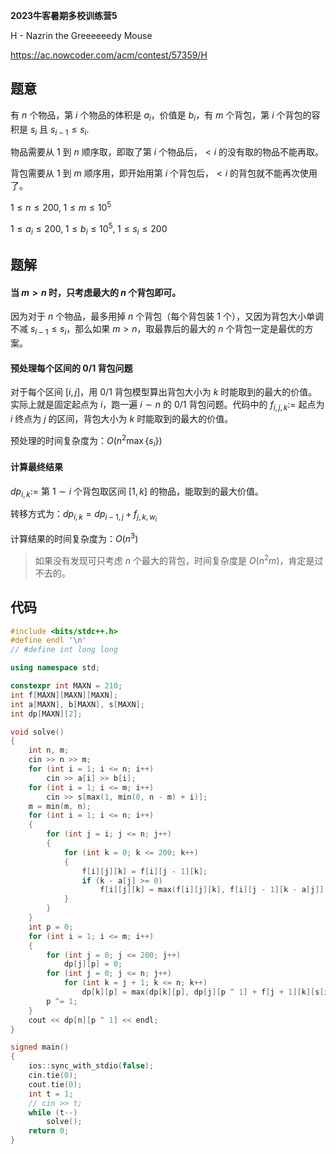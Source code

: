 **2023牛客暑期多校训练营5**

H - Nazrin the Greeeeeedy Mouse

https://ac.nowcoder.com/acm/contest/57359/H

<!--more-->

## 题意

有 $n$ 个物品，第 $i$ 个物品的体积是 $a_i$，价值是 $b_i$，有 $m$ 个背包，第 $i$ 个背包的容积是 $s_i$ 且 $s_{i-1}\leq s_i$.

物品需要从 $1$ 到 $n$ 顺序取，即取了第 $i$ 个物品后，$<i$ 的没有取的物品不能再取。

背包需要从 $1$ 到 $m$ 顺序用，即开始用第 $i$ 个背包后，$<i$ 的背包就不能再次使用了。

$1\leq n\leq 200,\;1\leq m\leq 10^5$

$1\leq a_i\leq 200,\; 1\leq b_i\leq 10^5,\; 1\leq s_i\leq 200$

## 题解

#### 当 $m>n$ 时，只考虑最大的 $n$ 个背包即可。

因为对于 $n$ 个物品，最多用掉 $n$ 个背包（每个背包装 $1$ 个），又因为背包大小单调不减 $s_{i-1}\leq s_i$，那么如果 $m>n$，取最靠后的最大的 $n$ 个背包一定是最优的方案。

#### 预处理每个区间的 0/1 背包问题

对于每个区间 $[i,j]$，用 0/1 背包模型算出背包大小为 $k$ 时能取到的最大的价值。实际上就是固定起点为 $i$，跑一遍 $i\sim n$ 的 0/1 背包问题。代码中的 $f_{i,j,k}:=$ 起点为 $i$ 终点为 $j$ 的区间，背包大小为 $k$ 时能取到的最大的价值。

预处理的时间复杂度为：$O(n^2\max\{s_i\})$

#### 计算最终结果

$dp_{i,k}:=$ 第 $1\sim i$ 个背包取区间 $[1,k]$ 的物品，能取到的最大价值。

转移方式为：$dp_{i,k}=dp_{i-1,j}+f_{j,k,w_i}$

计算结果的时间复杂度为：$O(n^3)$

> 如果没有发现可只考虑 $n$ 个最大的背包，时间复杂度是 $O(n^2m)$，肯定是过不去的。

## 代码

```cpp
#include <bits/stdc++.h>
#define endl '\n'
// #define int long long

using namespace std;

constexpr int MAXN = 210;
int f[MAXN][MAXN][MAXN];
int a[MAXN], b[MAXN], s[MAXN];
int dp[MAXN][2];

void solve()
{
    int n, m;
    cin >> n >> m;
    for (int i = 1; i <= n; i++)
        cin >> a[i] >> b[i];
    for (int i = 1; i <= m; i++)
        cin >> s[max(1, min(0, n - m) + i)];
    m = min(m, n);
    for (int i = 1; i <= n; i++)
    {
        for (int j = i; j <= n; j++)
        {
            for (int k = 0; k <= 200; k++)
            {
                f[i][j][k] = f[i][j - 1][k];
                if (k - a[j] >= 0)
                    f[i][j][k] = max(f[i][j][k], f[i][j - 1][k - a[j]] + b[j]);
            }
        }
    }
    int p = 0;
    for (int i = 1; i <= m; i++)
    {
        for (int j = 0; j <= 200; j++)
            dp[j][p] = 0;
        for (int j = 0; j <= n; j++)
            for (int k = j + 1; k <= n; k++)
                dp[k][p] = max(dp[k][p], dp[j][p ^ 1] + f[j + 1][k][s[i]]);
        p ^= 1;
    }
    cout << dp[n][p ^ 1] << endl;
}

signed main()
{
    ios::sync_with_stdio(false);
    cin.tie(0);
    cout.tie(0);
    int t = 1;
    // cin >> t;
    while (t--)
        solve();
    return 0;
}
```